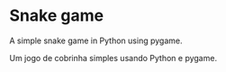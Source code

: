 # Snake game
A simple snake game in Python using pygame.

Um jogo de cobrinha simples usando Python e pygame.

